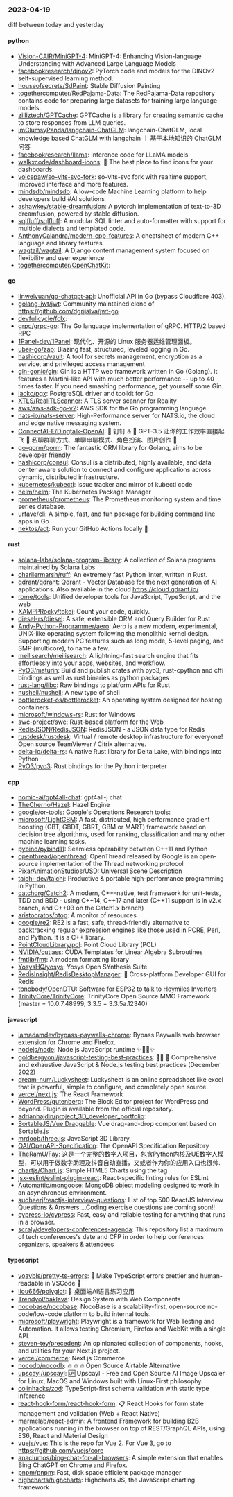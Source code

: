 ### 2023-04-19
diff between today and yesterday

#### python
* [Vision-CAIR/MiniGPT-4](https://github.com/Vision-CAIR/MiniGPT-4): MiniGPT-4: Enhancing Vision-language Understanding with Advanced Large Language Models
* [facebookresearch/dinov2](https://github.com/facebookresearch/dinov2): PyTorch code and models for the DINOv2 self-supervised learning method.
* [houseofsecrets/SdPaint](https://github.com/houseofsecrets/SdPaint): Stable Diffusion Painting
* [togethercomputer/RedPajama-Data](https://github.com/togethercomputer/RedPajama-Data): The RedPajama-Data repository contains code for preparing large datasets for training large language models.
* [zilliztech/GPTCache](https://github.com/zilliztech/GPTCache): GPTCache is a library for creating semantic cache to store responses from LLM queries.
* [imClumsyPanda/langchain-ChatGLM](https://github.com/imClumsyPanda/langchain-ChatGLM): langchain-ChatGLM, local knowledge based ChatGLM with langchain ｜ 基于本地知识的 ChatGLM 问答
* [facebookresearch/llama](https://github.com/facebookresearch/llama): Inference code for LLaMA models
* [walkxcode/dashboard-icons](https://github.com/walkxcode/dashboard-icons): 🚀 The best place to find icons for your dashboards.
* [voicepaw/so-vits-svc-fork](https://github.com/voicepaw/so-vits-svc-fork): so-vits-svc fork with realtime support, improved interface and more features.
* [mindsdb/mindsdb](https://github.com/mindsdb/mindsdb): A low-code Machine Learning platform to help developers build #AI solutions
* [ashawkey/stable-dreamfusion](https://github.com/ashawkey/stable-dreamfusion): A pytorch implementation of text-to-3D dreamfusion, powered by stable diffusion.
* [sqlfluff/sqlfluff](https://github.com/sqlfluff/sqlfluff): A modular SQL linter and auto-formatter with support for multiple dialects and templated code.
* [AnthonyCalandra/modern-cpp-features](https://github.com/AnthonyCalandra/modern-cpp-features): A cheatsheet of modern C++ language and library features.
* [wagtail/wagtail](https://github.com/wagtail/wagtail): A Django content management system focused on flexibility and user experience
* [togethercomputer/OpenChatKit](https://github.com/togethercomputer/OpenChatKit): 

#### go
* [linweiyuan/go-chatgpt-api](https://github.com/linweiyuan/go-chatgpt-api): Unofficial API in Go (bypass Cloudflare 403).
* [golang-jwt/jwt](https://github.com/golang-jwt/jwt): Community maintained clone of https://github.com/dgrijalva/jwt-go
* [devfullcycle/fclx](https://github.com/devfullcycle/fclx): 
* [grpc/grpc-go](https://github.com/grpc/grpc-go): The Go language implementation of gRPC. HTTP/2 based RPC
* [1Panel-dev/1Panel](https://github.com/1Panel-dev/1Panel): 现代化、开源的 Linux 服务器运维管理面板。
* [uber-go/zap](https://github.com/uber-go/zap): Blazing fast, structured, leveled logging in Go.
* [hashicorp/vault](https://github.com/hashicorp/vault): A tool for secrets management, encryption as a service, and privileged access management
* [gin-gonic/gin](https://github.com/gin-gonic/gin): Gin is a HTTP web framework written in Go (Golang). It features a Martini-like API with much better performance -- up to 40 times faster. If you need smashing performance, get yourself some Gin.
* [jackc/pgx](https://github.com/jackc/pgx): PostgreSQL driver and toolkit for Go
* [XTLS/RealiTLScanner](https://github.com/XTLS/RealiTLScanner): A TLS server scanner for Reality
* [aws/aws-sdk-go-v2](https://github.com/aws/aws-sdk-go-v2): AWS SDK for the Go programming language.
* [nats-io/nats-server](https://github.com/nats-io/nats-server): High-Performance server for NATS.io, the cloud and edge native messaging system.
* [ConnectAI-E/Dingtalk-OpenAI](https://github.com/ConnectAI-E/Dingtalk-OpenAI): 🔔 钉钉 & 🤖 GPT-3.5 让你的工作效率直接起飞 🚀 私聊群聊方式、单聊串聊模式、角色扮演、图片创作 🚀
* [go-gorm/gorm](https://github.com/go-gorm/gorm): The fantastic ORM library for Golang, aims to be developer friendly
* [hashicorp/consul](https://github.com/hashicorp/consul): Consul is a distributed, highly available, and data center aware solution to connect and configure applications across dynamic, distributed infrastructure.
* [kubernetes/kubectl](https://github.com/kubernetes/kubectl): Issue tracker and mirror of kubectl code
* [helm/helm](https://github.com/helm/helm): The Kubernetes Package Manager
* [prometheus/prometheus](https://github.com/prometheus/prometheus): The Prometheus monitoring system and time series database.
* [urfave/cli](https://github.com/urfave/cli): A simple, fast, and fun package for building command line apps in Go
* [nektos/act](https://github.com/nektos/act): Run your GitHub Actions locally 🚀

#### rust
* [solana-labs/solana-program-library](https://github.com/solana-labs/solana-program-library): A collection of Solana programs maintained by Solana Labs
* [charliermarsh/ruff](https://github.com/charliermarsh/ruff): An extremely fast Python linter, written in Rust.
* [qdrant/qdrant](https://github.com/qdrant/qdrant): Qdrant - Vector Database for the next generation of AI applications. Also available in the cloud https://cloud.qdrant.io/
* [rome/tools](https://github.com/rome/tools): Unified developer tools for JavaScript, TypeScript, and the web
* [XAMPPRocky/tokei](https://github.com/XAMPPRocky/tokei): Count your code, quickly.
* [diesel-rs/diesel](https://github.com/diesel-rs/diesel): A safe, extensible ORM and Query Builder for Rust
* [Andy-Python-Programmer/aero](https://github.com/Andy-Python-Programmer/aero): Aero is a new modern, experimental, UNIX-like operating system following the monolithic kernel design. Supporting modern PC features such as long mode, 5-level paging, and SMP (multicore), to name a few.
* [meilisearch/meilisearch](https://github.com/meilisearch/meilisearch): A lightning-fast search engine that fits effortlessly into your apps, websites, and workflow.
* [PyO3/maturin](https://github.com/PyO3/maturin): Build and publish crates with pyo3, rust-cpython and cffi bindings as well as rust binaries as python packages
* [rust-lang/libc](https://github.com/rust-lang/libc): Raw bindings to platform APIs for Rust
* [nushell/nushell](https://github.com/nushell/nushell): A new type of shell
* [bottlerocket-os/bottlerocket](https://github.com/bottlerocket-os/bottlerocket): An operating system designed for hosting containers
* [microsoft/windows-rs](https://github.com/microsoft/windows-rs): Rust for Windows
* [swc-project/swc](https://github.com/swc-project/swc): Rust-based platform for the Web
* [RedisJSON/RedisJSON](https://github.com/RedisJSON/RedisJSON): RedisJSON - a JSON data type for Redis
* [rustdesk/rustdesk](https://github.com/rustdesk/rustdesk): Virtual / remote desktop infrastructure for everyone! Open source TeamViewer / Citrix alternative.
* [delta-io/delta-rs](https://github.com/delta-io/delta-rs): A native Rust library for Delta Lake, with bindings into Python
* [PyO3/pyo3](https://github.com/PyO3/pyo3): Rust bindings for the Python interpreter

#### cpp
* [nomic-ai/gpt4all-chat](https://github.com/nomic-ai/gpt4all-chat): gpt4all-j chat
* [TheCherno/Hazel](https://github.com/TheCherno/Hazel): Hazel Engine
* [google/or-tools](https://github.com/google/or-tools): Google's Operations Research tools:
* [microsoft/LightGBM](https://github.com/microsoft/LightGBM): A fast, distributed, high performance gradient boosting (GBT, GBDT, GBRT, GBM or MART) framework based on decision tree algorithms, used for ranking, classification and many other machine learning tasks.
* [pybind/pybind11](https://github.com/pybind/pybind11): Seamless operability between C++11 and Python
* [openthread/openthread](https://github.com/openthread/openthread): OpenThread released by Google is an open-source implementation of the Thread networking protocol
* [PixarAnimationStudios/USD](https://github.com/PixarAnimationStudios/USD): Universal Scene Description
* [taichi-dev/taichi](https://github.com/taichi-dev/taichi): Productive & portable high-performance programming in Python.
* [catchorg/Catch2](https://github.com/catchorg/Catch2): A modern, C++-native, test framework for unit-tests, TDD and BDD - using C++14, C++17 and later (C++11 support is in v2.x branch, and C++03 on the Catch1.x branch)
* [aristocratos/btop](https://github.com/aristocratos/btop): A monitor of resources
* [google/re2](https://github.com/google/re2): RE2 is a fast, safe, thread-friendly alternative to backtracking regular expression engines like those used in PCRE, Perl, and Python. It is a C++ library.
* [PointCloudLibrary/pcl](https://github.com/PointCloudLibrary/pcl): Point Cloud Library (PCL)
* [NVIDIA/cutlass](https://github.com/NVIDIA/cutlass): CUDA Templates for Linear Algebra Subroutines
* [fmtlib/fmt](https://github.com/fmtlib/fmt): A modern formatting library
* [YosysHQ/yosys](https://github.com/YosysHQ/yosys): Yosys Open SYnthesis Suite
* [RedisInsight/RedisDesktopManager](https://github.com/RedisInsight/RedisDesktopManager): 🔧 Cross-platform Developer GUI for Redis
* [tbnobody/OpenDTU](https://github.com/tbnobody/OpenDTU): Software for ESP32 to talk to Hoymiles Inverters
* [TrinityCore/TrinityCore](https://github.com/TrinityCore/TrinityCore): TrinityCore Open Source MMO Framework (master = 10.0.7.48999, 3.3.5 = 3.3.5a.12340)

#### javascript
* [iamadamdev/bypass-paywalls-chrome](https://github.com/iamadamdev/bypass-paywalls-chrome): Bypass Paywalls web browser extension for Chrome and Firefox.
* [nodejs/node](https://github.com/nodejs/node): Node.js JavaScript runtime ✨🐢🚀✨
* [goldbergyoni/javascript-testing-best-practices](https://github.com/goldbergyoni/javascript-testing-best-practices): 📗🌐 🚢 Comprehensive and exhaustive JavaScript & Node.js testing best practices (December 2022)
* [dream-num/Luckysheet](https://github.com/dream-num/Luckysheet): Luckysheet is an online spreadsheet like excel that is powerful, simple to configure, and completely open source.
* [vercel/next.js](https://github.com/vercel/next.js): The React Framework
* [WordPress/gutenberg](https://github.com/WordPress/gutenberg): The Block Editor project for WordPress and beyond. Plugin is available from the official repository.
* [adrianhajdin/project_3D_developer_portfolio](https://github.com/adrianhajdin/project_3D_developer_portfolio): 
* [SortableJS/Vue.Draggable](https://github.com/SortableJS/Vue.Draggable): Vue drag-and-drop component based on Sortable.js
* [mrdoob/three.js](https://github.com/mrdoob/three.js): JavaScript 3D Library.
* [OAI/OpenAPI-Specification](https://github.com/OAI/OpenAPI-Specification): The OpenAPI Specification Repository
* [TheRamU/Fay](https://github.com/TheRamU/Fay): 这是一个完整的数字人项目，包含Python内核及UE数字人模型，可以用于做数字助理及抖音自动直播，又或者作为你的应用入口也很帅.
* [chartjs/Chart.js](https://github.com/chartjs/Chart.js): Simple HTML5 Charts using the <canvas> tag
* [jsx-eslint/eslint-plugin-react](https://github.com/jsx-eslint/eslint-plugin-react): React-specific linting rules for ESLint
* [Automattic/mongoose](https://github.com/Automattic/mongoose): MongoDB object modeling designed to work in an asynchronous environment.
* [sudheerj/reactjs-interview-questions](https://github.com/sudheerj/reactjs-interview-questions): List of top 500 ReactJS Interview Questions & Answers....Coding exercise questions are coming soon!!
* [cypress-io/cypress](https://github.com/cypress-io/cypress): Fast, easy and reliable testing for anything that runs in a browser.
* [scraly/developers-conferences-agenda](https://github.com/scraly/developers-conferences-agenda): This repository list a maximum of tech conferences's date and CFP in order to help conferences organizers, speakers & attendees

#### typescript
* [yoavbls/pretty-ts-errors](https://github.com/yoavbls/pretty-ts-errors): 🔵 Make TypeScript errors prettier and human-readable in VSCode 🎀
* [liou666/polyglot](https://github.com/liou666/polyglot): 🤖️ 桌面端AI语言练习应用
* [Trendyol/baklava](https://github.com/Trendyol/baklava): Design System with Web Components
* [nocobase/nocobase](https://github.com/nocobase/nocobase): NocoBase is a scalability-first, open-source no-code/low-code platform to build internal tools.
* [microsoft/playwright](https://github.com/microsoft/playwright): Playwright is a framework for Web Testing and Automation. It allows testing Chromium, Firefox and WebKit with a single API.
* [steven-tey/precedent](https://github.com/steven-tey/precedent): An opinionated collection of components, hooks, and utilities for your Next.js project.
* [vercel/commerce](https://github.com/vercel/commerce): Next.js Commerce
* [nocodb/nocodb](https://github.com/nocodb/nocodb): 🔥 🔥 🔥 Open Source Airtable Alternative
* [upscayl/upscayl](https://github.com/upscayl/upscayl): 🆙 Upscayl - Free and Open Source AI Image Upscaler for Linux, MacOS and Windows built with Linux-First philosophy.
* [colinhacks/zod](https://github.com/colinhacks/zod): TypeScript-first schema validation with static type inference
* [react-hook-form/react-hook-form](https://github.com/react-hook-form/react-hook-form): 📋 React Hooks for form state management and validation (Web + React Native)
* [marmelab/react-admin](https://github.com/marmelab/react-admin): A frontend Framework for building B2B applications running in the browser on top of REST/GraphQL APIs, using ES6, React and Material Design
* [vuejs/vue](https://github.com/vuejs/vue): This is the repo for Vue 2. For Vue 3, go to https://github.com/vuejs/core
* [anaclumos/bing-chat-for-all-browsers](https://github.com/anaclumos/bing-chat-for-all-browsers): A simple extension that enables Bing ChatGPT on Chrome and Firefox.
* [pnpm/pnpm](https://github.com/pnpm/pnpm): Fast, disk space efficient package manager
* [highcharts/highcharts](https://github.com/highcharts/highcharts): Highcharts JS, the JavaScript charting framework
